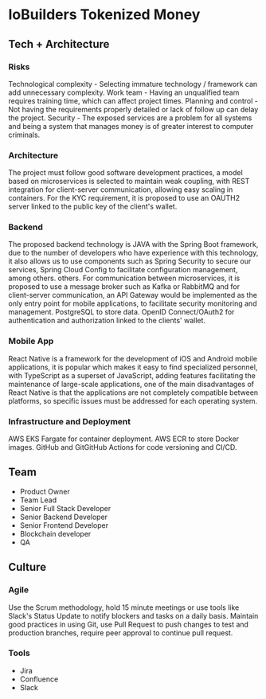 # IoBuilders Tokenized Money
## Tech + Architecture
### Risks
Technological complexity - Selecting immature technology / framework can add unnecessary complexity.
Work team - Having an unqualified team requires training time, which can affect project times.
Planning and control - Not having the requirements properly detailed  or lack of follow up can delay the project.
Security - The exposed services are a problem for all systems and being a system that manages money is of greater interest to computer criminals.
### Architecture
The project must follow good software development practices, a model based on microservices is selected to maintain weak coupling, with REST integration for client-server communication, allowing easy scaling in containers.
For the KYC requirement, it is proposed to use an OAUTH2 server linked to the public key of the client's wallet.
### Backend
The proposed backend technology is JAVA with the Spring Boot framework, due to the number of developers who have experience with this technology, it also allows us to use components such as Spring Security to secure our services, Spring Cloud Config to facilitate configuration management, among others. others.
For communication between microservices, it is proposed to use a message broker such as Kafka or RabbitMQ and for client-server communication, an API Gateway would be implemented as the only entry point for mobile applications, to facilitate security monitoring and management.
PostgreSQL to store data.
OpenID Connect/OAuth2 for authentication and authorization linked to the clients' wallet.
### Mobile App
React Native is a framework for the development of iOS and Android mobile applications, it is popular which makes it easy to find specialized personnel, with TypeScript as a superset of JavaScript, adding features facilitating the maintenance of large-scale applications, one of the main disadvantages of React Native is that the applications are not completely compatible between platforms, so specific issues must be addressed for each operating system.
### Infrastructure and Deployment
AWS EKS Fargate for container deployment.
AWS ECR to store Docker images.
GitHub and GitGitHub Actions for code versioning and CI/CD.
## Team
- Product Owner
- Team Lead
- Senior Full Stack Developer
- Senior Backend Developer
- Senior Frontend Developer
- Blockchain developer
- QA
## Culture
### Agile
Use the Scrum methodology, hold 15 minute meetings or use tools like Slack's Status Update to notify blockers and tasks on a daily basis. Maintain good practices in using Git, use Pull Request to push changes to test and production branches, require peer approval to continue pull request.
### Tools
- Jira
- Confluence
- Slack
